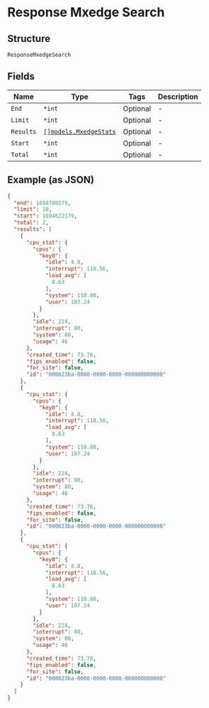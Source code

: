 
# Response Mxedge Search

## Structure

`ResponseMxedgeSearch`

## Fields

| Name | Type | Tags | Description |
|  --- | --- | --- | --- |
| `End` | `*int` | Optional | - |
| `Limit` | `*int` | Optional | - |
| `Results` | [`[]models.MxedgeStats`](../../doc/models/mxedge-stats.md) | Optional | - |
| `Start` | `*int` | Optional | - |
| `Total` | `*int` | Optional | - |

## Example (as JSON)

```json
{
  "end": 1694708579,
  "limit": 10,
  "start": 1694622179,
  "total": 2,
  "results": [
    {
      "cpu_stat": {
        "cpus": {
          "key0": {
            "idle": 4.8,
            "interrupt": 118.56,
            "load_avg": [
              8.63
            ],
            "system": 110.88,
            "user": 107.24
          }
        },
        "idle": 224,
        "interrupt": 80,
        "system": 80,
        "usage": 46
      },
      "created_time": 73.76,
      "fips_enabled": false,
      "for_site": false,
      "id": "000023ba-0000-0000-0000-000000000000"
    },
    {
      "cpu_stat": {
        "cpus": {
          "key0": {
            "idle": 4.8,
            "interrupt": 118.56,
            "load_avg": [
              8.63
            ],
            "system": 110.88,
            "user": 107.24
          }
        },
        "idle": 224,
        "interrupt": 80,
        "system": 80,
        "usage": 46
      },
      "created_time": 73.76,
      "fips_enabled": false,
      "for_site": false,
      "id": "000023ba-0000-0000-0000-000000000000"
    },
    {
      "cpu_stat": {
        "cpus": {
          "key0": {
            "idle": 4.8,
            "interrupt": 118.56,
            "load_avg": [
              8.63
            ],
            "system": 110.88,
            "user": 107.24
          }
        },
        "idle": 224,
        "interrupt": 80,
        "system": 80,
        "usage": 46
      },
      "created_time": 73.76,
      "fips_enabled": false,
      "for_site": false,
      "id": "000023ba-0000-0000-0000-000000000000"
    }
  ]
}
```

